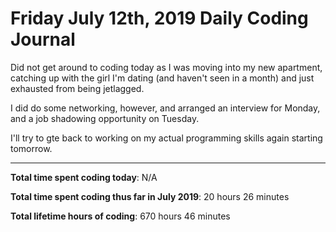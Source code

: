 # Friday July 12th, 2019 Daily Coding Journal

Did not get around to coding today as I was moving into my new apartment, catching up with the girl I'm dating (and haven't seen in a month) and just exhausted from being jetlagged.

I did do some networking, however, and arranged an interview for Monday, and a job shadowing opportunity on Tuesday.

I'll try to gte back to working on my actual programming skills again starting tomorrow.
___
**Total time spent coding today**: N/A

**Total time spent coding thus far in July 2019**: 20 hours 26 minutes

**Total lifetime hours of coding**: 670 hours 46 minutes